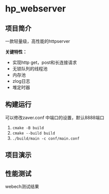 # hp_webserver

## 项目简介
一款轻量级，高性能的httpserver

**关键特性：**
* 实现http get，post和长连接请求
* 无锁队列的线程池
* 内存池
* zlog日志
* 堆定时器

## 构建运行
可以修改zaver.conf 中端口的设置，默认8888端口
1. `cmake -B build`
2. `cmake --build build`
3. `./build/main -c conf/main.conf`

## 项目演示


## 性能测试
webech测试结果

